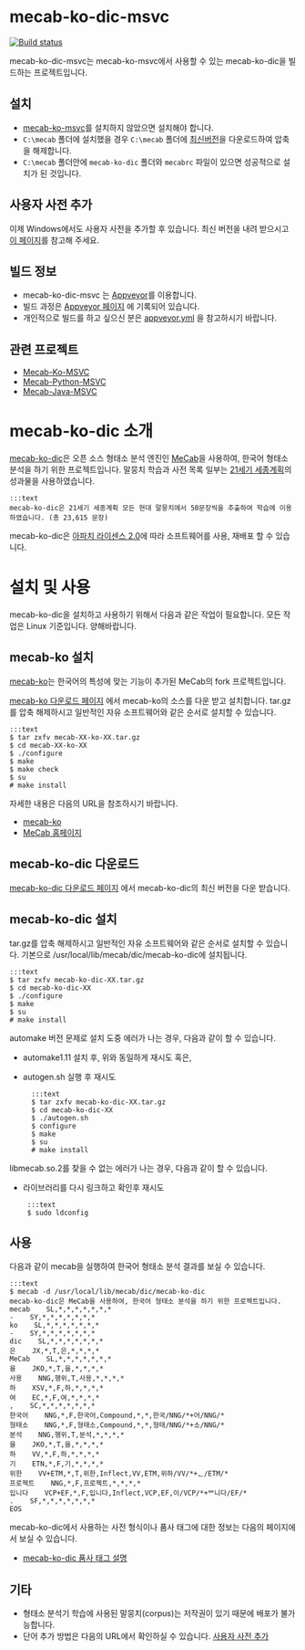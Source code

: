 # mecab-ko-dic-msvc

[![Build status](https://ci.appveyor.com/api/projects/status/4uatwro89fwwuec7/branch/master?svg=true)](https://ci.appveyor.com/project/Pusnow/mecab-ko-dic-msvc/branch/master)

mecab-ko-dic-msvc는 mecab-ko-msvc에서 사용할 수 있는 mecab-ko-dic을 빌드하는 프로젝트입니다.

## 설치

* [mecab-ko-msvc](https://github.com/Pusnow/mecab-ko-msvc/)를 설치하지 않았으면 설치해야 합니다.
* `C:\mecab` 폴더에 설치했을 경우 `C:\mecab` 폴더에 [최신버전](https://github.com/Pusnow/mecab-ko-dic-msvc/releases/latest)을 다운로드하여 압축을 해제합니다. 
* `C:\mecab` 폴더안에 `mecab-ko-dic` 폴더와 `mecabrc` 파일이 있으면 성공적으로 설치가 된 것입니다.

## 사용자 사전 추가
이제 Windows에서도 사용자 사전을 추가할 후 있습니다. 최신 버전을 내려 받으시고 [이 페이지](https://github.com/Pusnow/mecab-ko-dic-msvc/blob/master/user-dic/README.md)를 참고해 주세요.

## 빌드 정보

* mecab-ko-dic-msvc 는 [Appveyor](https://www.appveyor.com)를 이용합니다.
* 빌드 과정은 [Appveyor 페이지](https://ci.appveyor.com/project/Pusnow/mecab-ko-dic-msvc) 에 기록되어 있습니다.
* 개인적으로 빌드를 하고 싶으신 분은 [appveyor.yml](https://github.com/Pusnow/mecab-ko-dic-msvc/blob/master/appveyor.yml) 을 참고하시기 바랍니다.

## 관련 프로젝트

* [Mecab-Ko-MSVC](https://github.com/Pusnow/mecab-ko-msvc)
* [Mecab-Python-MSVC](https://github.com/Pusnow/mecab-python-msvc)
* [Mecab-Java-MSVC](https://github.com/Pusnow/mecab-java-msvc)

# mecab-ko-dic 소개

[mecab-ko-dic](https://bitbucket.org/eunjeon/mecab-ko-dic)은 오픈 소스 형태소 분석 엔진인 [MeCab](http://taku910.github.io/mecab/)을 사용하여, 한국어 형태소 분석을 하기 위한 프로젝트입니다. 말뭉치 학습과 사전 목록 일부는 [21세기 세종계획](http://www.sejong.or.kr/)의 성과물을 사용하였습니다.

    :::text
    mecab-ko-dic은 21세기 세종계획 모든 현대 말뭉치에서 50문장씩을 추출하여 학습에 이용하였습니다. (총 23,615 문장)

mecab-ko-dic은 [아파치 라이센스 2.0](http://www.apache.org/licenses/LICENSE-2.0.html)에 따라 소프트웨어를 사용, 재배포 할 수 있습니다.

# 설치 및 사용

mecab-ko-dic을 설치하고 사용하기 위해서 다음과 같은 작업이 필요합니다. 모든 작업은 Linux 기준입니다. 양해바랍니다.

## mecab-ko 설치

[mecab-ko](https://bitbucket.org/eunjeon/mecab-ko)는 한국어의 특성에 맞는 기능이 추가된 MeCab의 fork 프로젝트입니다.

[mecab-ko 다운로드 페이지](https://bitbucket.org/eunjeon/mecab-ko/downloads) 에서 mecab-ko의 소스를 다운 받고 설치합니다.
tar.gz를 압축 해제하시고 일반적인 자유 소프트웨어와 같은 순서로 설치할 수 있습니다.

    :::text
    $ tar zxfv mecab-XX-ko-XX.tar.gz
    $ cd mecab-XX-ko-XX
    $ ./configure 
    $ make
    $ make check
    $ su
    # make install

자세한 내용은 다음의 URL을 참조하시기 바랍니다.

  - [mecab-ko](https://bitbucket.org/eunjeon/mecab-ko)
  - [MeCab 홈페이지](http://taku910.github.io/mecab/)

## mecab-ko-dic 다운로드

[mecab-ko-dic 다운로드 페이지](https://bitbucket.org/eunjeon/mecab-ko-dic/downloads) 에서 mecab-ko-dic의 최신 버전을 다운 받습니다.

## mecab-ko-dic 설치

tar.gz를 압축 해제하시고 일반적인 자유 소프트웨어와 같은 순서로 설치할 수 있습니다.
기본으로 /usr/local/lib/mecab/dic/mecab-ko-dic에 설치됩니다.

    :::text
    $ tar zxfv mecab-ko-dic-XX.tar.gz
    $ cd mecab-ko-dic-XX
    $ ./configure 
    $ make
    $ su
    # make install

automake 버전 문제로 설치 도중 에러가 나는 경우, 다음과 같이 할 수 있습니다.

- automake1.11 설치 후, 위와 동일하게 재시도 혹은,
- autogen.sh 실행 후 재시도

        :::text
        $ tar zxfv mecab-ko-dic-XX.tar.gz
        $ cd mecab-ko-dic-XX
        $ ./autogen.sh
        $ configure
        $ make
        $ su
        # make install

libmecab.so.2를 찾을 수 없는 에러가 나는 경우, 다음과 같이 할 수 있습니다.

-  라이브러리를 다시 링크하고 확인후 재시도

        :::text
        $ sudo ldconfig

## 사용

다음과 같이 mecab을 실행하여 한국어 형태소 분석 결과를 보실 수 있습니다. 

    :::text
    $ mecab -d /usr/local/lib/mecab/dic/mecab-ko-dic
    mecab-ko-dic은 MeCab을 사용하여, 한국어 형태소 분석을 하기 위한 프로젝트입니다.
    mecab    SL,*,*,*,*,*,*,*
    -    SY,*,*,*,*,*,*,*
    ko    SL,*,*,*,*,*,*,*
    -    SY,*,*,*,*,*,*,*
    dic    SL,*,*,*,*,*,*,*
    은    JX,*,T,은,*,*,*,*
    MeCab    SL,*,*,*,*,*,*,*
    을    JKO,*,T,을,*,*,*,*
    사용    NNG,행위,T,사용,*,*,*,*
    하    XSV,*,F,하,*,*,*,*
    여    EC,*,F,여,*,*,*,*
    ,    SC,*,*,*,*,*,*,*
    한국어    NNG,*,F,한국어,Compound,*,*,한국/NNG/*+어/NNG/*
    형태소    NNG,*,F,형태소,Compound,*,*,형태/NNG/*+소/NNG/*
    분석    NNG,행위,T,분석,*,*,*,*
    을    JKO,*,T,을,*,*,*,*
    하    VV,*,F,하,*,*,*,*
    기    ETN,*,F,기,*,*,*,*
    위한    VV+ETM,*,T,위한,Inflect,VV,ETM,위하/VV/*+ᆫ/ETM/*
    프로젝트    NNG,*,F,프로젝트,*,*,*,*
    입니다    VCP+EF,*,F,입니다,Inflect,VCP,EF,이/VCP/*+ᄇ니다/EF/*
    .    SF,*,*,*,*,*,*,*
    EOS

mecab-ko-dic에서 사용하는 사전 형식이나 품사 태그에 대한 정보는 다음의 페이지에서 보실 수 있습니다.

- [mecab-ko-dic 품사 태그 설명](https://docs.google.com/spreadsheet/ccc?key=0ApcJghR6UMXxdEdURGY2YzIwb3dSZ290RFpSaUkzZ0E&usp=sharing)

## 기타

- 형태소 분석기 학습에 사용된 말뭉치(corpus)는 저작권이 있기 때문에 배포가 불가능합니다.
- 단어 추가 방법은 다음의 URL에서 확인하실 수 있습니다.
    [사용자 사전 추가](final/user-dic/README.md)